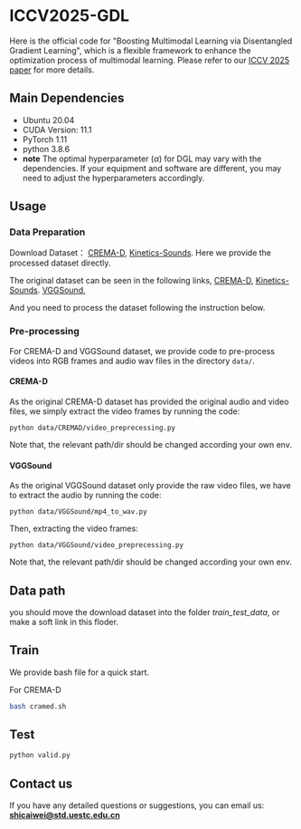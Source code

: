 # ICCV2025-GDL

Here is the official code for "Boosting Multimodal Learning via Disentangled Gradient Learning", which is a flexible framework to enhance the optimization process of multimodal learning. Please refer to our [ICCV 2025 paper](https://arxiv.org/pdf/2507.10213) for more details.


## Main Dependencies
+ Ubuntu 20.04
+ CUDA Version: 11.1
+ PyTorch 1.11
+ python 3.8.6
+ **note** The optimal hyperparameter ($\alpha$) for DGL may vary with the dependencies. If your equipment and software are different, you may need to adjust the hyperparameters accordingly.


## Usage
### Data Preparation
Download Dataset：
[CREMA-D](https://pan.baidu.com/s/11ISqU53QK7MY3E8P2qXEyw?pwd=4isj), [Kinetics-Sounds](https://pan.baidu.com/s/1E9E7h1s5NfPYFXLa1INUJQ?pwd=rcts).
Here we provide the processed dataset directly. 

The original dataset can be seen in the following links,
[CREMA-D](https://github.com/CheyneyComputerScience/CREMA-D),
[Kinetics-Sounds](https://github.com/cvdfoundation/kinetics-dataset).
[VGGSound](https://www.robots.ox.ac.uk/~vgg/data/vggsound/),

 And you need to process the dataset following the instruction below.

### Pre-processing

For CREMA-D and VGGSound dataset, we provide code to pre-process videos into RGB frames and audio wav files in the directory ```data/```.

#### CREMA-D 

As the original CREMA-D dataset has provided the original audio and video files, we simply extract the video frames by running the code:

```python data/CREMAD/video_preprecessing.py```

Note that, the relevant path/dir should be changed according your own env.  

#### VGGSound

As the original VGGSound dataset only provide the raw video files, we have to extract the audio by running the code:

```python data/VGGSound/mp4_to_wav.py```

Then, extracting the video frames:

```python data/VGGSound/video_preprecessing.py```

Note that, the relevant path/dir should be changed according your own env. 

## Data path

you should move the download dataset into the folder *train_test_data*, or make a soft link in this floder.


## Train 

We provide bash file for a quick start.

For CREMA-D

```bash
bash cramed.sh
```


## Test

```python
python valid.py
```

## Contact us

If you have any detailed questions or suggestions, you can email us:
**shicaiwei@std.uestc.edu.cn**
